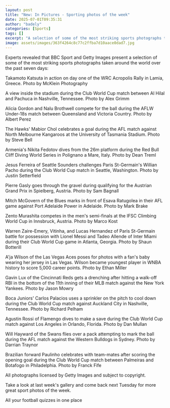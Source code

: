 ```yaml
---
layout: post
title: "New: In Pictures - Sporting photos of the week"
date: 2025-07-01T09:35:31
author: "badely"
categories: [Sports]
tags: []
excerpt: "A selection of some of the most striking sports photographs taken around the world over the past seven days."
image: assets/images/363f4264c8c77c2ffba7d10aace0dad7.jpg
---
```


Experts revealed that BBC Sport and Getty Images present a selection of some of the most striking sports photographs taken around the world over the past seven days:

Takamoto Katsuta in action on day one of the WRC Acropolis Rally in Lamia, Greece. Photo by McKlein Photography

A view inside the stadium during the Club World Cup match between Al Hilal and Pachuca in Nashville, Tennessee. Photo by Alex Grimm

Alicia Gordon and Nalu Brothwell compete for the ball during the AFLW Under-18s match between Queensland and Victoria Country. Photo by Albert Perez

The Hawks' Mabior Chol celebrates a goal during the AFL match against North Melbourne Kangaroos at the University of Tasmania Stadium. Photo by Steve Bell

Armenia's Nikita Fedotov dives from the 26m platform during the Red Bull Cliff Diving World Series in Polignano a Mare, Italy. Photo by Dean Treml

Jesus Ferreira of Seattle Sounders challenges Paris St-Germain's Willian Pacho during the Club World Cup match in Seattle, Washington. Photo by Justin Setterfield

Pierre Gasly goes through the gravel during qualifying for the Austrian Grand Prix in Spielberg, Austria. Photo by Sam Bagnall

Mitch McGovern of the Blues marks in front of Esava Ratugolea in their AFL game against Port Adelaide Power in Adelaide. Photo by Mark Brake

Zento Murashita competes in the men's semi-finals at the IFSC Climbing World Cup in Innsbruck, Austria. Photo by Marco Kost

Warren Zaire-Emery, Vitinha, and Lucas Hernandez of Paris St-Germain battle for possession with Lionel Messi and Tadeo Allende of Inter Miami during their Club World Cup game in Atlanta, Georgia. Photo by Shaun Botterill

A'ja Wilson of the Las Vegas Aces poses for photos with a fan's baby wearing her jersey in Las Vegas. Wilson became youngest player in WNBA history to score 5,000 career points. Photo by Ethan Miller

Gavin Lux of the Cincinnati Reds gets a drenching after hitting a walk-off RBI in the bottom of the 11th inning of their MLB match against the New York Yankees. Photo by Jason Mowry

Boca Juniors' Carlos Palacios uses a sprinkler on the pitch to cool down during the Club World Cup match against Auckland City in Nashville, Tennessee. Photo by Richard Pelham

Agustin Rossi of Flamengo dives to make a save during the Club World Cup match against Los Angeles in Orlando, Florida. Photo by Dan Mullan

Will Hayward of the Swans flies over a pack attempting to mark the ball during the AFL match against the Western Bulldogs in Sydney. Photo by Darrian Traynor

Brazilian forward Paulinho celebrates with team-mates after scoring the opening goal during the Club World Cup match between Palmeiras and Botafogo in Philadelphia. Photo by Franck Fife

All photographs licensed by Getty Images and subject to copyright.

Take a look at last week's gallery and come back next Tuesday for more great sport photos of the week.

All your football quizzes in one place

